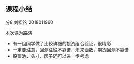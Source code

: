## 课程小结

分8 刘松铭 2018011960

本次课为路演

* 有一组同学做了比较详细的投资组合验证，很精彩
* 一定要注意，回测往往不靠谱，未来函数，期货回测不靠谱
* 股票池、头寸、因子还可以进一步考虑
